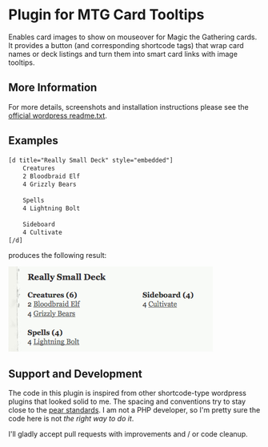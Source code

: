Plugin for MTG Card Tooltips
============================

Enables card images to show on mouseover for Magic the Gathering cards. It
provides a button (and corresponding shortcode tags) that wrap card names or
deck listings and turn them into smart card links with image tooltips.


More Information
----------------

For more details, screenshots and installation instructions please see the 
[official wordpress readme.txt](https://github.com/SebastianZaha/wordpress_mtg_tooltips/blob/master/readme.txt).


Examples
--------

```
[d title="Really Small Deck" style="embedded"]
    Creatures
    2 Bloodbraid Elf
    4 Grizzly Bears

    Spells
    4 Lightning Bolt

    Sideboard
    4 Cultivate
[/d]
```

produces the following result:

![screenshot](https://github.com/SebastianZaha/wordpress_mtg_tooltips/blob/master/screenshot-2.png)


Support and Development
-----------------------

The code in this plugin is inspired from other shortcode-type wordpress plugins that looked 
solid to me. The spacing and conventions try to stay close to the 
[pear standards](http://pear.php.net/manual/en/standards.php). I am not a PHP developer, so I'm 
pretty sure the code here is not *the right way to do it*. 

I'll gladly accept pull requests with improvements and / or code cleanup.

